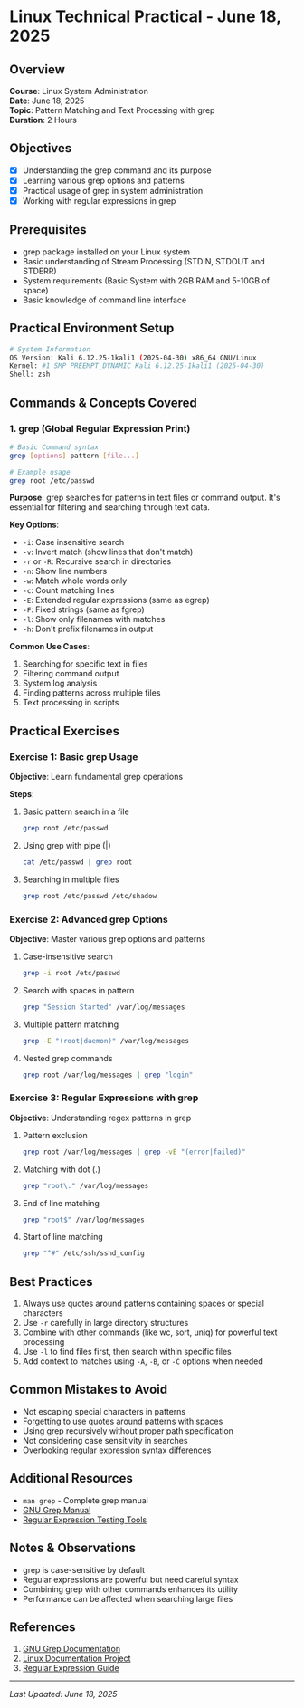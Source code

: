# Linux Technical Practical - June 18, 2025

## Overview
**Course**: Linux System Administration  
**Date**: June 18, 2025  
**Topic**: Pattern Matching and Text Processing with grep  
**Duration**: 2 Hours

## Objectives
- [x] Understanding the grep command and its purpose
- [x] Learning various grep options and patterns
- [x] Practical usage of grep in system administration
- [x] Working with regular expressions in grep

## Prerequisites
- grep package installed on your Linux system
- Basic understanding of Stream Processing (STDIN, STDOUT and STDERR)
- System requirements (Basic System with 2GB RAM and 5-10GB of space)
- Basic knowledge of command line interface

## Practical Environment Setup
```bash
# System Information
OS Version: Kali 6.12.25-1kali1 (2025-04-30) x86_64 GNU/Linux
Kernel: #1 SMP PREEMPT_DYNAMIC Kali 6.12.25-1kali1 (2025-04-30)
Shell: zsh
```

## Commands & Concepts Covered

### 1. grep (Global Regular Expression Print)
```bash
# Basic Command syntax
grep [options] pattern [file...]

# Example usage
grep root /etc/passwd
```

**Purpose**: grep searches for patterns in text files or command output. It's essential for filtering and searching through text data.

**Key Options**:
- `-i`: Case insensitive search
- `-v`: Invert match (show lines that don't match)
- `-r` or `-R`: Recursive search in directories
- `-n`: Show line numbers
- `-w`: Match whole words only
- `-c`: Count matching lines
- `-E`: Extended regular expressions (same as egrep)
- `-F`: Fixed strings (same as fgrep)
- `-l`: Show only filenames with matches
- `-h`: Don't prefix filenames in output

**Common Use Cases**:
1. Searching for specific text in files
2. Filtering command output
3. System log analysis
4. Finding patterns across multiple files
5. Text processing in scripts

## Practical Exercises

### Exercise 1: Basic grep Usage
**Objective**: Learn fundamental grep operations

**Steps**:
1. Basic pattern search in a file
   ```bash
   grep root /etc/passwd
   ```

2. Using grep with pipe (|)
   ```bash
   cat /etc/passwd | grep root
   ```

3. Searching in multiple files
   ```bash
   grep root /etc/passwd /etc/shadow
   ```

### Exercise 2: Advanced grep Options
**Objective**: Master various grep options and patterns

1. Case-insensitive search
   ```bash
   grep -i root /etc/passwd
   ```

2. Search with spaces in pattern
   ```bash
   grep "Session Started" /var/log/messages
   ```

3. Multiple pattern matching
   ```bash
   grep -E "(root|daemon)" /var/log/messages
   ```

4. Nested grep commands
   ```bash
   grep root /var/log/messages | grep "login"
   ```

### Exercise 3: Regular Expressions with grep
**Objective**: Understanding regex patterns in grep

1. Pattern exclusion
   ```bash
   grep root /var/log/messages | grep -vE "(error|failed)"
   ```

2. Matching with dot (.)
   ```bash
   grep "root\." /var/log/messages
   ```

3. End of line matching
   ```bash
   grep "root$" /var/log/messages
   ```

4. Start of line matching
   ```bash
   grep "^#" /etc/ssh/sshd_config
   ```

## Best Practices
1. Always use quotes around patterns containing spaces or special characters
2. Use `-r` carefully in large directory structures
3. Combine with other commands (like wc, sort, uniq) for powerful text processing
4. Use `-l` to find files first, then search within specific files
5. Add context to matches using `-A`, `-B`, or `-C` options when needed

## Common Mistakes to Avoid
- Not escaping special characters in patterns
- Forgetting to use quotes around patterns with spaces
- Using grep recursively without proper path specification
- Not considering case sensitivity in searches
- Overlooking regular expression syntax differences

## Additional Resources
- `man grep` - Complete grep manual
- [GNU Grep Manual](https://www.gnu.org/software/grep/manual/grep.html)
- [Regular Expression Testing Tools](https://regex101.com)

## Notes & Observations
- grep is case-sensitive by default
- Regular expressions are powerful but need careful syntax
- Combining grep with other commands enhances its utility
- Performance can be affected when searching large files

## References
1. [GNU Grep Documentation](https://www.gnu.org/software/grep/)
2. [Linux Documentation Project](https://tldp.org/)
3. [Regular Expression Guide](https://www.regular-expressions.info/)

---
*Last Updated: June 18, 2025*

